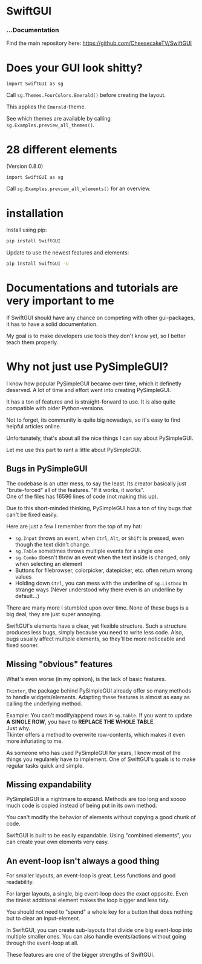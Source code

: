 
# SwiftGUI
### ...Documentation

Find the main repository here: https://github.com/CheesecakeTV/SwiftGUI

# Does your GUI look shitty?
`import SwiftGUI as sg`

Call `sg.Themes.FourColors.Emerald()` before creating the layout.

This applies the `Emerald`-theme.

See which themes are available by calling `sg.Examples.preview_all_themes()`.

# 28 different elements
(Version 0.8.0)

`import SwiftGUI as sg`

Call `sg.Examples.preview_all_elements()` for an overview.

# installation

Install using pip:
```bash
pip install SwiftGUI
```

Update to use the newest features and elements:
```bash
pip install SwiftGUI -U
```

# Documentations and tutorials are very important to me
If SwiftGUI should have any chance on competing with other gui-packages, it has to have a solid documentation.

My goal is to make developers use tools they don't know yet, so I better teach them properly.

# Why not just use PySimpleGUI?
I know how popular PySimpleGUI became over time, which it definetly deserved.
A lot of time and effort went into creating PySimpleGUI.

It has a ton of features and is straight-forward to use.
It is also quite compatible with older Python-versions.

Not to forget, its community is quite big nowadays, so it's easy to find helpful articles online.

Unfortunately, that's about all the nice things I can say about PySimpleGUI.

Let me use this part to rant a little about PySimpleGUI.

## Bugs in PySimpleGUI
The codebase is an utter mess, to say the least.
Its creator basically just "brute-forced" all of the features.
"If it works, it works".\
One of the files has 16596 lines of code (not making this up).

Due to this short-minded thinking, PySimpleGUI has a ton of tiny bugs that can't be fixed easily.

Here are just a few I remember from the top of my hat:
- `sg.Input` throws an event, when `Ctrl`, `Alt`, or `Shift` is pressed, even though the text didn't change.
- `sg.Table` sometimes throws multiple events for a single one
- `sg.Combo` doesn't throw an event when the text inside is changed, only when selecting an element
- Buttons for filebrowser, colorpicker, datepicker, etc. often return wrong values
- Holding down `Ctrl`, you can mess with the underline of `sg.Listbox` in strange ways (Never understood why there even is an underline by default...)

There are many more I stumbled upon over time.
None of these bugs is a big deal, they are just super annoying.

SwiftGUI's elements have a clear, yet flexible structure.
Such a structure produces less bugs, simply because you need to write less code.
Also, bugs usually affect multiple elements, so they'll be more noticeable and fixed sooner.

## Missing "obvious" features
What's even worse (in my opinion), is the lack of basic features.

`Tkinter`, the package behind PySimpleGUI already offer so many methods to handle widgets/elements.
Adapting these features is almost as easy as calling the underlying method.

Example: You can't modify/append rows in `sg.Table`.
If you want to update **A SINGLE ROW**, you have to **REPLACE THE WHOLE TABLE**.\
Just why.\
Tkinter offers a method to overwrite row-contents, which makes it even more infuriating to me.

As someone who has used PySimpleGUI for years, I know most of the things you regularely have to implement.
One of SwiftGUI's goals is to make regular tasks quick and simple.

## Missing expandability
PySimpleGUI is a nightmare to expand.
Methods are too long and soooo much code is copied instead of being put in its own method.

You can't modify the behavior of elements without copying a good chunk of code.

SwiftGUI is built to be easily expandable.
Using "combined elements", you can create your own elements very easy.

## An event-loop isn't always a good thing
For smaller layouts, an event-loop is great.
Less functions and good readability.

For larger layouts, a single, big event-loop does the exact opposite.
Even the tiniest additional element makes the loop bigger and less tidy.

You should not need to "spend" a whole key for a button that does nothing but to clear an input-element.

In SwiftGUI, you can create sub-layouts that divide one big event-loop into multiple smaller ones.
You can also handle events/actions without going through the event-loop at all.

These features are one of the bigger strengths of SwiftGUI.

